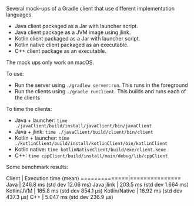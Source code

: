 Several mock-ups of a Gradle client that use different implementation languages.

- Java client packaged as a Jar with launcher script.
- Java client package as a JVM image using jlink.
- Kotlin client packaged as a Jar with launcher script.
- Kotlin native client packaged as an executable.
- C++ client package as an executable.

The mock ups only work on macOS.

To use:

- Run the server using `./gradlew server:run`. This runs in the foreground
- Run the clients using `./gradle runClient`. This builds and runs each of the clients

To time the clients:

- Java + launcher: `time ./javaClient/build/install/javaClient/bin/javaClient`
- Java + jlink: `time ./javaClient/build/client/bin/client` 
- Kotlin + launcher: `time ./kotlinClient/build/install/kotlinClient/bin/kotlinClient`
- Kotlin native: `time kotlinNativeClient/build/exe/client.kexe`
- C++: `time cppClient/build/install/main/debug/lib/cppClient`

Some benchmark results:

Client        | Execution time (mean)
==============|===============
Java          | 246.8 ms (std dev 12.06 ms)
Java jlink    | 203.5 ms (std dev 1.664 ms) 
Kotlin/JVM    | 185.8 ms (std dev 854.1 μs)
Kotlin/Native | 16.92 ms (std dev 437.3 μs)
C++           | 5.047 ms (std dev 236.9 μs)
